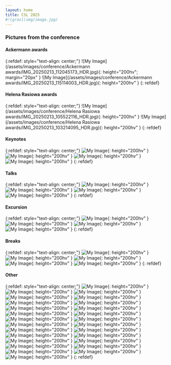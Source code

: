 ```yaml
---
layout: home
title: CSL 2025
#![gras](img/image.jpg)
---
```


### Pictures from the conference

#### Ackermann awards

{:refdef: style="text-align: center;"}
![My Image](/assets/images/conference/Ackermann awards/IMG_20250213_112045173_HDR.jpg){: height="200hv"; margin="20px" }
![My Image](/assets/images/conference/Ackermann awards/IMG_20250213_115114003_HDR.jpg){: height="200hv" }
{: refdef}

#### Helena Rasiowa awards

{:refdef: style="text-align: center;"}
![My Image](/assets/images/conference/Helena Rasiowa awards/IMG_20250213_105522116_HDR.jpg){: height="200hv" }
![My Image](/assets/images/conference/Helena Rasiowa awards/IMG_20250213_103214095_HDR.jpg){: height="200hv" }
{: refdef}

#### Keynotes

{:refdef: style="text-align: center;"}
![My Image](/assets/images/conference/keynotes/IMG_20250214_085749022_HDR.jpg){: height="200hv" }
![My Image](/assets/images/conference/keynotes/IMG_20250213_084827388_HDR.jpg){: height="200hv" }
![My Image](/assets/images/conference/keynotes/IMG_20250212_085916637_HDR.jpg){: height="200hv" }
![My Image](/assets/images/conference/keynotes/IMG_20250212_085217190.jpg){: height="200hv" }
{: refdef}

#### Talks

{:refdef: style="text-align: center;"}
![My Image](/assets/images/conference/talks/IMG_20250214_151706546_HDR.jpg){: height="200hv" }
![My Image](/assets/images/conference/talks/IMG_20250211_103250910_HDR.jpg){: height="200hv" }
![My Image](/assets/images/conference/talks/IMG_20250214_143406110.jpg){: height="200hv" }
![My Image](/assets/images/conference/talks/IMG_20250214_151300302.jpg){: height="200hv" }
{: refdef}

#### Excursion

{:refdef: style="text-align: center;"}
![My Image](/assets/images/conference/excursion/IMG_20250213_164744541_HDR.jpg){: height="200hv" }
![My Image](/assets/images/conference/excursion/IMG_20250213_194034936_HDR.jpg){: height="200hv" }
![My Image](/assets/images/conference/excursion/IMG_20250213_205316260_HDR.jpg){: height="200hv" }
![My Image](/assets/images/conference/excursion/IMG_20250213_164306158.jpg){: height="200hv" }
{: refdef}

#### Breaks

{:refdef: style="text-align: center;"}
![My Image](/assets/images/conference/breaks/IMG_20250214_134327456_HDR.jpg){: height="200hv" }
![My Image](/assets/images/conference/breaks/IMG_20250214_134338226_HDR.jpg){: height="200hv" }
![My Image](/assets/images/conference/breaks/IMG_20250214_132929910_HDR.jpg){: height="200hv" }
![My Image](/assets/images/conference/breaks/IMG_20250214_134309450_HDR.jpg){: height="200hv" }
![My Image](/assets/images/conference/breaks/IMG_20250214_134622381_HDR.jpg){: height="200hv" }
{: refdef}

#### Other

{:refdef: style="text-align: center;"}
![My Image](/assets/images/conference/rest/IMG_20250213_164243626.jpg){: height="200hv" }
![My Image](/assets/images/conference/rest/IMG_20250214_121213126_HDR.jpg){: height="200hv" }
![My Image](/assets/images/conference/rest/IMG_20250214_132946215_HDR.jpg){: height="200hv" }
![My Image](/assets/images/conference/rest/IMG_20250213_205259044_HDR.jpg){: height="200hv" }
![My Image](/assets/images/conference/rest/IMG_20250212_105510394.jpg){: height="200hv" }
![My Image](/assets/images/conference/rest/IMG_20250213_105500546_HDR.jpg){: height="200hv" }
![My Image](/assets/images/conference/rest/IMG_20250211_105525168_HDR.jpg){: height="200hv" }
![My Image](/assets/images/conference/rest/IMG_20250214_160909389_HDR.jpg){: height="200hv" }
![My Image](/assets/images/conference/rest/IMG_20250212_154542796_HDR.jpg){: height="200hv" }
![My Image](/assets/images/conference/rest/IMG_20250212_103246985_HDR.jpg){: height="200hv" }
![My Image](/assets/images/conference/rest/IMG_20250212_154437022_HDR.jpg){: height="200hv" }
![My Image](/assets/images/conference/rest/IMG_20250212_154444084_HDR.jpg){: height="200hv" }
![My Image](/assets/images/conference/rest/IMG_20250214_132957379_HDR.jpg){: height="200hv" }
![My Image](/assets/images/conference/rest/IMG_20250213_205326470_HDR.jpg){: height="200hv" }
![My Image](/assets/images/conference/rest/IMG_20250211_123634146.jpg){: height="200hv" }
![My Image](/assets/images/conference/rest/IMG_20250213_161641043_HDR.jpg){: height="200hv" }
![My Image](/assets/images/conference/rest/IMG_20250213_164644244.jpg){: height="200hv" }
![My Image](/assets/images/conference/rest/IMG_20250213_162828914.jpg){: height="200hv" }
![My Image](/assets/images/conference/rest/IMG_20250214_173806174.jpg){: height="200hv" }
![My Image](/assets/images/conference/rest/IMG_20250211_142524813.jpg){: height="200hv" }
![My Image](/assets/images/conference/rest/IMG_20250212_154524424_HDR.jpg){: height="200hv" }
![My Image](/assets/images/conference/rest/IMG_20250211_115838746.jpg){: height="200hv" }
![My Image](/assets/images/conference/rest/IMG_20250212_154614268_HDR.jpg){: height="200hv" }
![My Image](/assets/images/conference/rest/IMG_20250212_103332364_PORTRAIT.jpg){: height="200hv" }
![My Image](/assets/images/conference/rest/IMG_20250213_194023514_HDR.jpg){: height="200hv" }
![My Image](/assets/images/conference/rest/IMG_20250212_154450019_HDR.jpg){: height="200hv" }
{: refdef}



